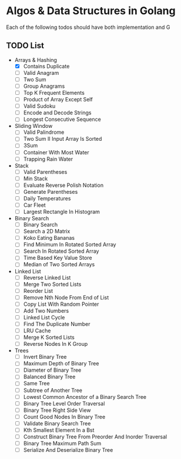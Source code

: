 # Algos & Data Structures in Golang

Each of the following todos should have both implementation and G

## TODO List

- Arrays & Hashing
    - [x] Contains Duplicate
    - [ ] Valid Anagram
    - [ ] Two Sum
    - [ ] Group Anagrams
    - [ ] Top K Frequent Elements
    - [ ] Product of Array Except Self
    - [ ] Valid Sudoku	
    - [ ] Encode and Decode Strings   	
    - [ ] Longest Consecutive Sequence
- Sliding Window
    - [ ] Valid Palindrome	
    - [ ] Two Sum II Input Array Is Sorted	
    - [ ] 3Sum	
    - [ ] Container With Most Water	
    - [ ] Trapping Rain Water
- Stack
    - [ ] Valid Parentheses	
    - [ ] Min Stack	
    - [ ] Evaluate Reverse Polish Notation	
    - [ ] Generate Parentheses	
    - [ ] Daily Temperatures	
    - [ ] Car Fleet	
    - [ ] Largest Rectangle In Histogram
- Binary Search
    - [ ] Binary Search	
    - [ ] Search a 2D Matrix	
    - [ ] Koko Eating Bananas	
    - [ ] Find Minimum In Rotated Sorted Array	
    - [ ] Search In Rotated Sorted Array	
    - [ ] Time Based Key Value Store	
    - [ ] Median of Two Sorted Arrays
- Linked List
    - [ ] Reverse Linked List	
    - [ ] Merge Two Sorted Lists	
    - [ ] Reorder List	
    - [ ] Remove Nth Node From End of List	
    - [ ] Copy List With Random Pointer	
    - [ ] Add Two Numbers	
    - [ ] Linked List Cycle	
    - [ ] Find The Duplicate Number	
    - [ ] LRU Cache	
    - [ ] Merge K Sorted Lists	
    - [ ] Reverse Nodes In K Group
- Trees
    - [ ] Invert Binary Tree	
    - [ ] Maximum Depth of Binary Tree	
    - [ ] Diameter of Binary Tree	
    - [ ] Balanced Binary Tree	
    - [ ] Same Tree	
    - [ ] Subtree of Another Tree	
    - [ ] Lowest Common Ancestor of a Binary Search Tree	
    - [ ] Binary Tree Level Order Traversal	
    - [ ] Binary Tree Right Side View	
    - [ ] Count Good Nodes In Binary Tree	
    - [ ] Validate Binary Search Tree	
    - [ ] Kth Smallest Element In a Bst	
    - [ ] Construct Binary Tree From Preorder And Inorder Traversal	
    - [ ] Binary Tree Maximum Path Sum	
    - [ ] Serialize And Deserialize Binary Tree
